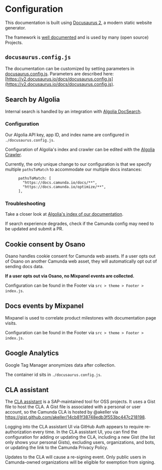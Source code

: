 # Configuration

This documentation is built using [Docusaurus 2](https://v2.docusaurus.io/), a modern static website generator.

The framework is [well documented](https://v2.docusaurus.io/docs/) and is used by many (open source) Projects.

## `docusaurus.config.js`

The documentation can be customized by setting parameters in [docusaurus.config.js](../docusaurus.config.js). Parameters are described here: [https://v2.docusaurus.io/docs/docusaurus.config.js](https://v2.docusaurus.io/docs/docusaurus.config.js).

## Search by Algolia

Internal search is handled by an integration with [Algolia DocSearch](https://docsearch.algolia.com/).

### Configuration

Our Algolia API key, app ID, and index name are configured in `./docusaurus.config.js`.

Configuration of Algolia's index and crawler can be edited with the [Algolia Crawler](https://crawler.algolia.com/).

Currently, the only unique change to our configuration is that we specify multiple `pathsToMatch` to accommodate our multiple docs instances:

```
      pathsToMatch: [
        "https://docs.camunda.io/docs/**",
        "https://docs.camunda.io/optimize/**",
      ],
```

### Troubleshooting

Take a closer look at [Algolia's index of our documentation](https://dashboard.algolia.com/).

If search experience degrades, check if the Camunda config may need to be updated and submit a PR.

## Cookie consent by Osano

Osano handles cookie consent for Camunda web assets. If a user opts out of Osano on another Camunda web asset, they will automatically opt out of sending docs data.

**If a user opts out via Osano, no Mixpanel events are collected.**

Configuration can be found in the Footer via `src > theme > Footer > index.js`.

## Docs events by Mixpanel

Mixpanel is used to correlate product milestones with documentation page visits.

Configuration can be found in the Footer via `src > theme > Footer > index.js`.

## Google Analytics

Google Tag Manager anonymizes data after collection.

The container id sits in `./docusaurus.config.js`.

## CLA assistant

The [CLA assistant](https://cla-assistant.io/) is a SAP-maintained tool for OSS projects. It uses a Gist file to host the CLA. A Gist file is associated with a personal or user account, so the Camunda CLA is hosted by @akeller via https://gist.github.com/akeller/14cb81f38748edb3f553bc447c218198.

Logging into the CLA assistant UI via GitHub Auth appears to require re-authorization every time. In the CLA assistant UI, you can find the configuration for adding or updating the CLA, including a new Gist (the list only shows your personal Gists), excluding users, organizations, and bots, or updating the link to the Camunda Privacy Policy.

Updates to the CLA will cause a re-signing event. Only public users in Camunda-owned organizations will be eligible for exemption from signing.
